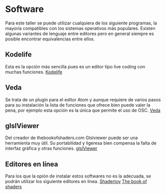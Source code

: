 Software
========

Para este taller se puede utilizar cualquiera de los siguiente programas, la mayoría compatibles con los sistemas operativos más populares. Existen algunas variantes de lenguaje entre editores pero en general siempre es posible encontrar equivalencias entre ellos.

Kodelife
--------
Esta es la opción más sencilla pues es un editor tipo live coding con muchas funciones.
[Kodelife](https://hexler.net/products/kodelife)

Veda
----
Se trata de un plugin para el editor Atom y aunque requiere de varios pasos para su instalación la lista de funciones que ofrece bien puede valer la pena, por ejemplo esta opción es la única que permite el uso de OSC.
[Veda](https://veda.gl)

glslViewer
----------
Del creador de thebookofshaders.com Glslviewer puede ser una herramienta muy útil. Su portabilidad y ligeresa bien compensa la falta de interfaz gráfica y otras funciones.
[glslViewer](https://github.com/patriciogonzalezvivo/glslViewer)

Editores en línea
-----------------
Para los que la opión de instalar estos softwares no es la adecuada,  se podrán utilizar los siguiente editores en línea. 
[Shadertoy](https://www.shadertoy.com)
[The book of shaders](http://editor.thebookofshaders.com/)





